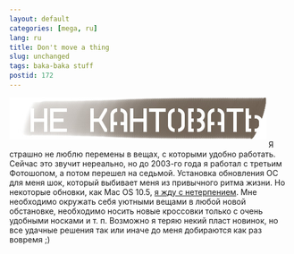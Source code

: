 ```yaml
---
layout: default
categories: [mega, ru]
lang: ru
title: Don't move a thing
slug: unchanged
tags: baka-baka stuff 
postid: 172
---
```

<img src='/o_O/unchanged/changes.jpg' alt='Не кантовать'   style="padding-bottom: 15px;"  width="460" height="75"/>
Я страшно не люблю перемены в вещах, с которыми удобно работать. Сейчас это звучит нереально, но до 2003-го года я работал с третьим Фотошопом, а потом перешел на седьмой. Установка обновления ОС для меня шок, который выбивает меня из привычного ритма жизни. Но некоторые обновки, как Mac OS 10.5, <a href="/mega/2007/10/31/mac-os-10-5-report/">я жду с нетерпением</a>. Мне необходимо окружать себя уютными вещами в любой новой обстановке, необходимо носить новые кроссовки только с очень удобными носками и т. п. Возможно я теряю некий пласт новинок, но все удачные решения так или иначе до меня добираются как раз вовремя ;)